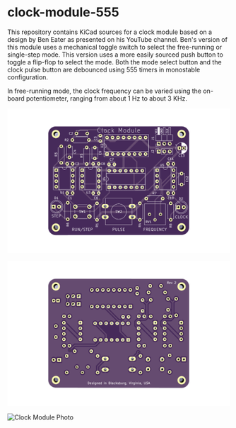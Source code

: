 clock-module-555
================

This repository contains KiCad sources for a clock module based on a
design by Ben Eater as presented on his YouTube channel. Ben's version
of this module uses a mechanical toggle switch to select the free-running
or single-step mode. This version uses a more easily sourced push button
to toggle a flip-flop to select the mode. Both the mode select button
and the clock pulse button are debounced using 555 timers in monostable
configuration.

In free-running mode, the clock frequency can be varied using the 
on-board potentiometer, ranging from about 1 Hz to about 3 KHz.

![Clock Module PCB Front](clock-module-555-v2-front.png)

![Clock Module PCB Back](clock-module-555-v2-back.png)

![Clock Module Photo](clock-module-555-v2.png)

